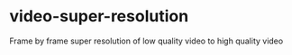 # video-super-resolution
Frame by frame super resolution of low quality video to high quality video
